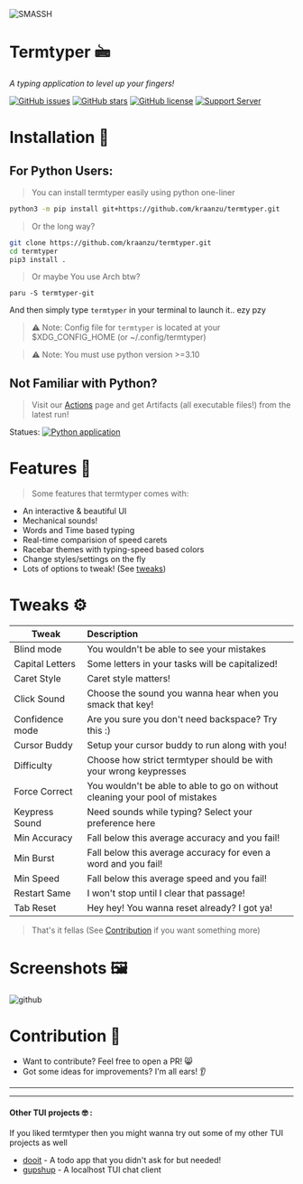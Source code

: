 
![SMASSH](https://github.com/kraanzu/termtyper/assets/97718086/799dcaf9-a424-49b9-aaab-5ec8e1427347)



# Termtyper 🖮

_A typing application to level up your fingers!_

[![GitHub issues](https://img.shields.io/github/issues/kraanzu/termtyper?color=red&style=for-the-badge)](https://github.com/kraanzu/termtyper/issues)
[![GitHub stars](https://img.shields.io/github/stars/kraanzu/termtyper?color=green&style=for-the-badge)](https://github.com/kraanzu/termtyper/stargazers)
[![GitHub license](https://img.shields.io/github/license/kraanzu/termtyper?color=yellow&style=for-the-badge)](https://github.com/kraanzu/termtyper/blob/main/LICENSE)
[![Support Server](https://img.shields.io/discord/989186205025464390.svg?label=Discord&logo=Discord&colorB=7289da&style=for-the-badge)](https://discord.gg/WA2ER9MBWa)

# Installation 🔨

## For Python Users:

> You can install termtyper easily using python one-liner

```bash
python3 -m pip install git+https://github.com/kraanzu/termtyper.git
```

> Or the long way?

```bash
git clone https://github.com/kraanzu/termtyper.git
cd termtyper
pip3 install .
```

> Or maybe You use Arch btw?

```
paru -S termtyper-git
```

And then simply type `termtyper` in your terminal to launch it.. ezy pzy

> ⚠️ Note: Config file for `termtyper` is located at your $XDG_CONFIG_HOME (or ~/.config/termtyper)

> ⚠️ Note: You must use python version >=3.10

## Not Familiar with Python?

> Visit our [Actions](https://github.com/kraanzu/termtyper/actions/workflows/app.yml) page and get Artifacts (all executable files!) from the latest run!

Statues: [![Python application](https://github.com/kraanzu/termtyper/actions/workflows/app.yml/badge.svg)](https://github.com/kraanzu/termtyper/actions/workflows/app.yml)

# Features 🌟

> Some features that termtyper comes with:

- An interactive & beautiful UI
- Mechanical sounds!
- Words and Time based typing
- Real-time comparision of speed carets
- Racebar themes with typing-speed based colors
- Change styles/settings on the fly
- Lots of options to tweak! (See [tweaks](https://github.com/kraanzu/termtyper#tweaks-gear))

# Tweaks :gear:

| Tweak           | Description                                                                  |
| --------------- | :--------------------------------------------------------------------------- |
| Blind mode      | You wouldn't be able to see your mistakes                                    |
| Capital Letters | Some letters in your tasks will be capitalized!                              |
| Caret Style     | Caret style matters!                                                         |
| Click Sound     | Choose the sound you wanna hear when you smack that key!                     |
| Confidence mode | Are you sure you don't need backspace? Try this :)                           |
| Cursor Buddy    | Setup your cursor buddy to run along with you!                               |
| Difficulty      | Choose how strict termtyper should be with your wrong keypresses             |
| Force Correct   | You wouldn't be able to able to go on without cleaning your pool of mistakes |
| Keypress Sound  | Need sounds while typing? Select your preference here                        |
| Min Accuracy    | Fall below this average accuracy and you fail!                               |
| Min Burst       | Fall below this average accuracy for even a word and you fail!               |
| Min Speed       | Fall below this average speed and you fail!                                  |
| Restart Same    | I won't stop until I clear that passage!                                     |
| Tab Reset       | Hey hey! You wanna reset already? I got ya!                                  |

> That's it fellas (See [Contribution](https://github.com/kraanzu/termtyper#contribution-) if you want something more)

# Screenshots 🖼️

![github](https://github.com/kraanzu/termtyper/assets/97718086/ba0748ec-37d8-4721-a26c-9c6abf60e588)


# Contribution 🤝

- Want to contribute? Feel free to open a PR! 😸
- Got some ideas for improvements? I'm all ears! 👂

---
---

#### Other TUI projects 🤓 :

If you liked termtyper then you might wanna try out some of my other TUI projects as well

- [dooit](https://github.com/kraanzu/dooit) - A todo app that you didn't ask for but needed!
- [gupshup](https://github.com/kraanzu/gupshup) - A localhost TUI chat client
